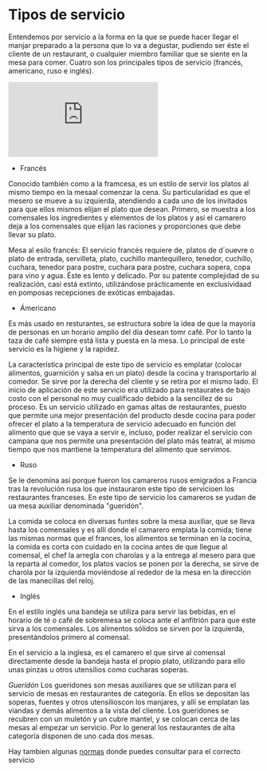 # Tipos de servicio 

Entendemos por servicio a la forma en la que se puede hacer llegar el manjar preparado a la persona que lo va a degustar, pudiendo ser éste el cliente de un restaurant, o cualquier miembro familiar que se siente en la mesa para comer.
Cuatro son los principales tipos de servicio (francés, americano, ruso e inglés).

![Servicio](http://www.escuelahosteleriacanarias.com/documentos/servicios-de-restaurante.html)

+ Francés 

Conocido también como a la framcesa, es un estilo de servir los platos al mismo tiempo en la mesaal comenzar la cena. Su particularidad es que el mesero se mueve a su izquierda, atendiendo a cada uno de los invitados para que ellos mismos elijan el plato que desean.
Primero, se muestra a los comensales los ingredientes y elementos de los platos y así el camarero deja a los comensales que elijan las raciones y proporciones que debe llevar su plato.

Mesa al esilo francés:
El servicio francés requiere de, platos de d´ouevre o plato de entrada, servilleta, plato, cuchillo mantequillero, tenedor, cuchillo, cuchara, tenedor para postre, cuchara para postre, cuchara sopera, copa para vino y agua.
Éste es lento y delicado. Por su patente complejidad de su realización, casi está extinto, utilizándose prácticamente en exclusividaad en pomposas recepciones de exóticas embajadas.

+ Ámericano

Es más usado en resturantes, se estructura sobre la idea de que la mayoría de personas en un horario amplio del día desean tomr café. Por lo tanto la taza de café siempre está lista y puesta en la mesa. Lo principal de este servicio es la higiene y la rapidez.

La característica principal de este tipo de servicio es emplatar (colocar alimentos, guarnición y salsa en un plato) desde la cocina y transportarlo al comedor. Se sirve por la derecha del cliente y se retira por el mismo lado. El inicio de aplicación de este servicio era utilizado para restaurates de bajo costo con el personal no muy cualificado debido a la sencillez de su proceso. Es un servicio utilizado en gamas altas de restaurantes, puesto que permite una mejor presentación del producto desde cocina para poder ofrecer el plato a la temperatura de servicio adecuado en función del alimento que que se vaya a servir e, incluso, poder realizar el servicio con campana que nos permite una presentación del plato más teatral, al mismo tiempo que nos mantiene la temperatura del alimento que servimos.

+ Ruso

Se le denomina así porque fueron los camareros rusos emigrados a Francia tras la revolución rusa los que instauraron este tipo de servicioen los restaurantes franceses. 
En este tipo de servicio los camareros se yudan de ua mesa auxiliar denominada "gueridón". 

La comida se coloca en diversas funtes sobre la mesa auxiliar, que se lleva hasta los comensales y es allí donde el camarero emplata la comida; tiene las mismas normas que el frances, los alimentos se terminan en la cocina, la comida es corta con cuidado en la cocina antes de que llegue al comensal, el chef la arregla con charolas y a la entrega al mesero para que la reparta al comedor, los platos vacíos se ponen por la derecha, se sirve de charola por la izquierda moviéndose al rededor de la mesa en la dirección de las manecillas del reloj.

+ Inglés

En el estilo inglés una bandeja se utiliza para servir las bebidas, en el horario de té o café de sobremesa se coloca ante el anfitrión para que este sirva a los comensales. Los alimentos sólidos se sirven por la izquierda, presentándolos primero al comensal.

En el servicio a la inglesa, es el camarero el que sirve al comensal directamente desde la bandeja hasta el propio plato, utilizando para ello unas pinzas u otros utensilios como cucharas soperas.

*Gueridón* 
Los gueridones son mesas auxiliares que se utilizan para el servicio de mesas en restaurantes de categoría. En ellos se depositan las soperas, fuentes y otros utensilioscon los manjares, y allí se emplatan las viandas y demás alimentos a la vista del cliente. Los gueridones se recubren con un muletón y un cubre mantel, y se colocan cerca de las mesas al empezar un servicio. Por lo general los restaurantes de alta categoría disponen de uno cada dos mesas.

Hay tambien algunas [normas](https://www.thecooksters.com/blog/trucos-consejos/normas-de-servicio-en-sala/) donde puedes consultar para el correcto servicio
